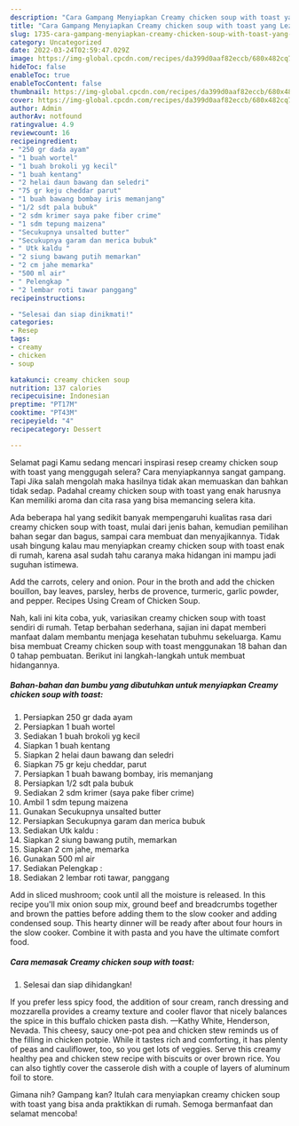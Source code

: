 ```yaml
---
description: "Cara Gampang Menyiapkan Creamy chicken soup with toast yang Lezat, Buat Buka Puasa Enak Banget"
title: "Cara Gampang Menyiapkan Creamy chicken soup with toast yang Lezat, Buat Buka Puasa Enak Banget"
slug: 1735-cara-gampang-menyiapkan-creamy-chicken-soup-with-toast-yang-lezat-buat-buka-puasa-enak-banget
category: Uncategorized
date: 2022-03-24T02:59:47.029Z
image: https://img-global.cpcdn.com/recipes/da399d0aaf82eccb/680x482cq70/creamy-chicken-soup-with-toast-foto-resep-utama.jpg
hideToc: false
enableToc: true
enableTocContent: false
thumbnail: https://img-global.cpcdn.com/recipes/da399d0aaf82eccb/680x482cq70/creamy-chicken-soup-with-toast-foto-resep-utama.jpg
cover: https://img-global.cpcdn.com/recipes/da399d0aaf82eccb/680x482cq70/creamy-chicken-soup-with-toast-foto-resep-utama.jpg
author: Admin
authorAv: notfound
ratingvalue: 4.9
reviewcount: 16
recipeingredient:
- "250 gr dada ayam"
- "1 buah wortel"
- "1 buah brokoli yg kecil"
- "1 buah kentang"
- "2 helai daun bawang dan seledri"
- "75 gr keju cheddar parut"
- "1 buah bawang bombay iris memanjang"
- "1/2 sdt pala bubuk"
- "2 sdm krimer saya pake fiber crime"
- "1 sdm tepung maizena"
- "Secukupnya unsalted butter"
- "Secukupnya garam dan merica bubuk"
- " Utk kaldu "
- "2 siung bawang putih memarkan"
- "2 cm jahe memarka"
- "500 ml air"
- " Pelengkap "
- "2 lembar roti tawar panggang"
recipeinstructions:

- "Selesai dan siap dinikmati!"
categories:
- Resep
tags:
- creamy
- chicken
- soup

katakunci: creamy chicken soup 
nutrition: 137 calories
recipecuisine: Indonesian
preptime: "PT17M"
cooktime: "PT43M"
recipeyield: "4"
recipecategory: Dessert

---
```



Selamat pagi Kamu sedang mencari inspirasi resep creamy chicken soup with toast yang menggugah selera? Cara menyiapkannya sangat gampang. Tapi Jika salah mengolah maka hasilnya tidak akan memuaskan dan bahkan tidak sedap. Padahal creamy chicken soup with toast yang enak harusnya Kan memiliki aroma dan cita rasa yang bisa memancing selera kita.


Ada beberapa hal yang sedikit banyak mempengaruhi kualitas rasa dari creamy chicken soup with toast, mulai dari jenis bahan, kemudian pemilihan bahan segar dan bagus, sampai cara membuat dan menyajikannya. Tidak usah bingung kalau mau menyiapkan creamy chicken soup with toast enak di rumah, karena asal sudah tahu caranya maka hidangan ini mampu jadi suguhan istimewa.

Add the carrots, celery and onion. Pour in the broth and add the chicken bouillon, bay leaves, parsley, herbs de provence, turmeric, garlic powder, and pepper. Recipes Using Cream of Chicken Soup.


Nah, kali ini kita coba, yuk, variasikan creamy chicken soup with toast sendiri di rumah. Tetap berbahan sederhana, sajian ini dapat memberi manfaat dalam membantu menjaga kesehatan tubuhmu sekeluarga. Kamu bisa membuat Creamy chicken soup with toast menggunakan 18 bahan dan 0 tahap pembuatan. Berikut ini langkah-langkah untuk membuat hidangannya.

<!--inarticleads1-->

##### Bahan-bahan dan bumbu yang dibutuhkan untuk menyiapkan Creamy chicken soup with toast:

1. Persiapkan 250 gr dada ayam
1. Persiapkan 1 buah wortel
1. Sediakan 1 buah brokoli yg kecil
1. Siapkan 1 buah kentang
1. Siapkan 2 helai daun bawang dan seledri
1. Siapkan 75 gr keju cheddar, parut
1. Persiapkan 1 buah bawang bombay, iris memanjang
1. Persiapkan 1/2 sdt pala bubuk
1. Sediakan 2 sdm krimer (saya pake fiber crime)
1. Ambil 1 sdm tepung maizena
1. Gunakan Secukupnya unsalted butter
1. Persiapkan Secukupnya garam dan merica bubuk
1. Sediakan  Utk kaldu :
1. Siapkan 2 siung bawang putih, memarkan
1. Siapkan 2 cm jahe, memarka
1. Gunakan 500 ml air
1. Sediakan  Pelengkap :
1. Sediakan 2 lembar roti tawar, panggang


Add in sliced mushroom; cook until all the moisture is released. In this recipe you&#39;ll mix onion soup mix, ground beef and breadcrumbs together and brown the patties before adding them to the slow cooker and adding condensed soup. This hearty dinner will be ready after about four hours in the slow cooker. Combine it with pasta and you have the ultimate comfort food. 

<!--inarticleads2-->

##### Cara memasak Creamy chicken soup with toast:


1. Selesai dan siap dihidangkan!

If you prefer less spicy food, the addition of sour cream, ranch dressing and mozzarella provides a creamy texture and cooler flavor that nicely balances the spice in this buffalo chicken pasta dish. —Kathy White, Henderson, Nevada. This cheesy, saucy one-pot pea and chicken stew reminds us of the filling in chicken potpie. While it tastes rich and comforting, it has plenty of peas and cauliflower, too, so you get lots of veggies. Serve this creamy healthy pea and chicken stew recipe with biscuits or over brown rice. You can also tightly cover the casserole dish with a couple of layers of aluminum foil to store. 

Gimana nih? Gampang kan? Itulah cara menyiapkan creamy chicken soup with toast yang bisa anda praktikkan di rumah. Semoga bermanfaat dan selamat mencoba!
